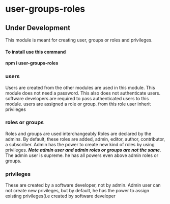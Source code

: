 # user-groups-roles
## Under Development
This module is meant for creating user, groups or roles and privileges.

#### To install use this command
**npm i user-groups-roles**

### users
Users are created from the other modules are used in this module. This module does not need a password. This also does not authenticate users. software developers are required to pass authenticated users to this module.
users are assigned a role or group. from this role user inherit privileges

### roles or groups
Roles and groups are used interchangeably
Roles are declared by the admins. By default, these roles are added, admin, editor, author, contributor, a subscriber. Admin has the power to create new kind of roles by using privileges.
***Note admin user and admin roles or groups are not the same***.
The admin user is supreme. he has all powers even above admin roles or groups.

### privileges
These are created by a software developer, not by admin. Admin user can not create new privileges, but by default, he has the power to assign existing privileges(i.e created by software developer